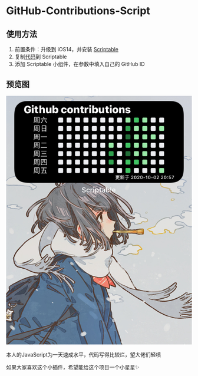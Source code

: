 # GitHub-Contributions-Script

## 使用方法

1. 前置条件：升级到 iOS14，并安装 [Scriptable](https://testflight.apple.com/join/uN1vTqxk)
2. 复制[代码](https://raw.githubusercontent.com/zqrren/GitHub-Contributions-Script/main/GitHub%20Contributions.js)到 Scriptable
3. 添加 Scriptable 小组件，在参数中填入自己的 GitHub ID

## 预览图

![](https://github.com/zqrren/img/blob/master/2C28430B-870F-4FEA-89F6-F4C5BF8F2BAA.jpeg?raw=true)

本人的JavaScript为一天速成水平，代码写得比较烂，望大佬们轻喷

如果大家喜欢这个小插件，希望能给这个项目一个小星星✨
